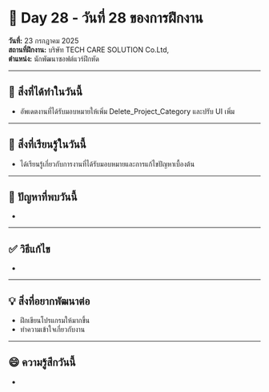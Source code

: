 # 📅 Day 28 - วันที่ 28 ของการฝึกงาน
**วันที่:** 23 กรกฎาคม 2025  
**สถานที่ฝึกงาน:** บริษัท TECH CARE SOLUTION Co.Ltd,  
**ตำแหน่ง:** นักพัฒนาซอฟต์แวร์ฝึกหัด


---

## 📝 สิ่งที่ได้ทำในวันนี้
- อัพเดตงานที่ได้รับมอบหมายให้เพิ่ม Delete_Project_Category และปรับ UI เพิ่ม
  
  


---

## 🎯 สิ่งที่เรียนรู้ในวันนี้ 
- ได้เรียนรู้เกี่ยวกับการงานที่ได้รับมอบหมายและการแก้ไขปัญหาเบื้องต้น




---

## 🤔 ปัญหาที่พบวันนี้
- 




---

## ✅ วิธีแก้ไข
- 


---

## 💡 สิ่งที่อยากพัฒนาต่อ
- ฝึกเขียนโปรแกรมให้มากขึ้น
- ทำความเข้าใจเกี่ยวกับงาน



---

## 😄 ความรู้สึกวันนี้
- 
